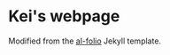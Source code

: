 # Kei's webpage

Modified from the [al-folio](https://github.com/alshedivat/al-folio) Jekyll template.
